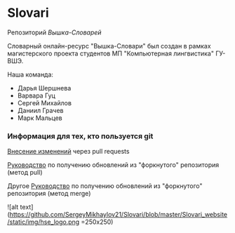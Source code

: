 # Slovari

Репозиторий <i>Вышка-Словарей</i>

Словарный онлайн-ресурс "Вышка-Словари" был создан в рамках магистерского проекта студентов МП "Компьютерная лингвистика" ГУ-ВШЭ. 

Наша команда:
<ul>
  <li>Дарья Шершнева</li>
  <li>Варвара Гуц</li>
  <li>Сергей Михайлов</li>
  <li>Даниил Грачев</li>
  <li>Марк Мальцев</li>
</ul>

<h3>Информация для тех, кто пользуется git</h3>

[Внесение изменений](https://git-scm.com/book/ru/v2/GitHub-%D0%92%D0%BD%D0%B5%D1%81%D0%B5%D0%BD%D0%B8%D0%B5-%D1%81%D0%BE%D0%B1%D1%81%D1%82%D0%B2%D0%B5%D0%BD%D0%BD%D0%BE%D0%B3%D0%BE-%D0%B2%D0%BA%D0%BB%D0%B0%D0%B4%D0%B0-%D0%B2-%D0%BF%D1%80%D0%BE%D0%B5%D0%BA%D1%82%D1%8B) 
через pull requests

[Руководство](https://gist.github.com/CristinaSolana/1885435)
по получению обновлений из "форкнутого" репозитория (метод pull)

Другое [Руководство](https://help.github.com/articles/syncing-a-fork/)
по получению обновлений из "форкнутого" репозитория (метод merge)

![alt text](https://github.com/SergeyMikhaylov21/Slovari/blob/master/Slovari_website/static/img/hse_logo.png =250x250)